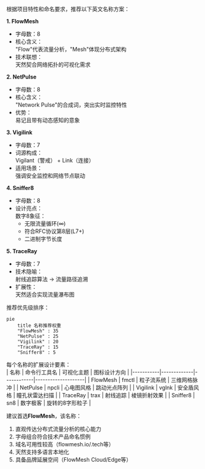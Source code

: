 根据项目特性和命名要求，推荐以下英文名称方案：

**1. FlowMesh**  
- 字母数：8
- 核心含义：  
  "Flow"代表流量分析，"Mesh"体现分布式架构  
- 技术联想：  
  天然契合网络拓扑的可视化需求

**2. NetPulse**  
- 字母数：8  
- 核心含义：  
  "Network Pulse"的合成词，突出实时监控特性  
- 优势：  
  易记且带有动态感知的意象

**3. Vigilink**  
- 字母数：7  
- 词源构成：  
  Vigilant（警戒） + Link（连接）  
- 适用场景：  
  强调安全监控和网络节点联动

**4. Sniffer8**  
- 字母数：8  
- 设计亮点：  
  数字8象征：  
  - 无限流量循环(∞)  
  - 符合RFC协议第8层(L7+)  
  - 二进制字节长度  

**5. TraceRay**  
- 字母数：7  
- 技术隐喻：  
  射线追踪算法 → 流量路径追溯  
- 扩展性：  
  天然适合实现流量瀑布图  

推荐优先级排序：  
```mermaid
pie
    title 名称推荐权重
    "FlowMesh" : 35
    "NetPulse" : 25
    "Vigilink" : 20
    "TraceRay" : 15
    "Sniffer8" : 5
```

每个名称的扩展设计要素：  
| 名称      | 命令行工具名 | 可视化主题 | 图标设计方向       |
|-----------|-------------|------------|--------------------|
| FlowMesh  | fmctl       | 粒子流系统 | 三维网格脉冲       |
| NetPulse  | npcli       | 心电图风格 | 跳动光点阵列       |
| Vigilink  | vglnk       | 安全盾风格 | 瞳孔状雷达扫描     |
| TraceRay  | trax        | 射线追踪   | 棱镜折射效果       |
| Sniffer8  | sn8         | 数字极客   | 旋转的8字形粒子    |

建议首选**FlowMesh**，该名称：  
1. 直观传达分布式流量分析的核心能力  
2. 字母组合符合技术产品命名惯例  
3. 域名可用性较高（flowmesh.io/.tech等）  
4. 天然支持多语言本地化  
5. 具备品牌延展空间（FlowMesh Cloud/Edge等）